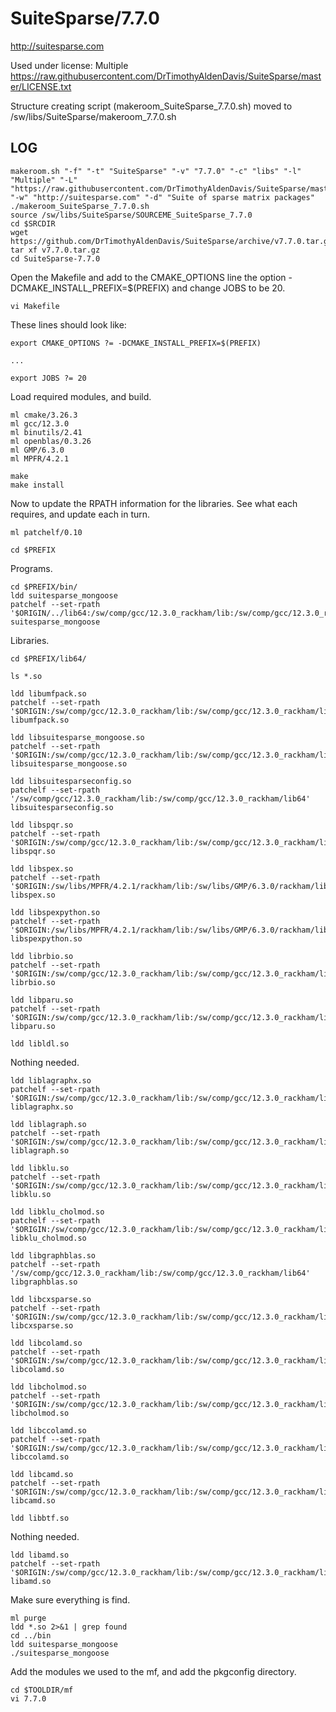 SuiteSparse/7.7.0
========================

<http://suitesparse.com>

Used under license:
Multiple
<https://raw.githubusercontent.com/DrTimothyAldenDavis/SuiteSparse/master/LICENSE.txt>

Structure creating script (makeroom_SuiteSparse_7.7.0.sh) moved to /sw/libs/SuiteSparse/makeroom_7.7.0.sh

LOG
---

    makeroom.sh "-f" "-t" "SuiteSparse" "-v" "7.7.0" "-c" "libs" "-l" "Multiple" "-L" "https://raw.githubusercontent.com/DrTimothyAldenDavis/SuiteSparse/master/LICENSE.txt" "-w" "http://suitesparse.com" "-d" "Suite of sparse matrix packages"
    ./makeroom_SuiteSparse_7.7.0.sh
    source /sw/libs/SuiteSparse/SOURCEME_SuiteSparse_7.7.0
    cd $SRCDIR
    wget https://github.com/DrTimothyAldenDavis/SuiteSparse/archive/v7.7.0.tar.gz
    tar xf v7.7.0.tar.gz
    cd SuiteSparse-7.7.0

Open the Makefile and add to the CMAKE_OPTIONS line the option -DCMAKE_INSTALL_PREFIX=$(PREFIX) and
change JOBS to be 20.

    vi Makefile

These lines should look like:

    export CMAKE_OPTIONS ?= -DCMAKE_INSTALL_PREFIX=$(PREFIX)

    ...

    export JOBS ?= 20


Load required modules, and build.

    ml cmake/3.26.3
    ml gcc/12.3.0
    ml binutils/2.41
    ml openblas/0.3.26
    ml GMP/6.3.0
    ml MPFR/4.2.1

    make
    make install

Now to update the RPATH information for the libraries. See what each requires, and update each in turn.

    ml patchelf/0.10

    cd $PREFIX

Programs.

    cd $PREFIX/bin/
    ldd suitesparse_mongoose 
    patchelf --set-rpath '$ORIGIN/../lib64:/sw/comp/gcc/12.3.0_rackham/lib:/sw/comp/gcc/12.3.0_rackham/lib64' suitesparse_mongoose 

Libraries.

    cd $PREFIX/lib64/

    ls *.so

    ldd libumfpack.so
    patchelf --set-rpath '$ORIGIN:/sw/comp/gcc/12.3.0_rackham/lib:/sw/comp/gcc/12.3.0_rackham/lib64:/sw/libs/openblas/0.3.26/rackham/lib' libumfpack.so

    ldd libsuitesparse_mongoose.so
    patchelf --set-rpath '$ORIGIN:/sw/comp/gcc/12.3.0_rackham/lib:/sw/comp/gcc/12.3.0_rackham/lib64' libsuitesparse_mongoose.so

    ldd libsuitesparseconfig.so
    patchelf --set-rpath '/sw/comp/gcc/12.3.0_rackham/lib:/sw/comp/gcc/12.3.0_rackham/lib64' libsuitesparseconfig.so

    ldd libspqr.so
    patchelf --set-rpath '$ORIGIN:/sw/comp/gcc/12.3.0_rackham/lib:/sw/comp/gcc/12.3.0_rackham/lib64:/sw/libs/openblas/0.3.26/rackham/lib' libspqr.so

    ldd libspex.so
    patchelf --set-rpath '$ORIGIN:/sw/libs/MPFR/4.2.1/rackham/lib:/sw/libs/GMP/6.3.0/rackham/lib:/sw/comp/gcc/12.3.0_rackham/lib:/sw/comp/gcc/12.3.0_rackham/lib64' libspex.so

    ldd libspexpython.so
    patchelf --set-rpath '$ORIGIN:/sw/libs/MPFR/4.2.1/rackham/lib:/sw/libs/GMP/6.3.0/rackham/lib:/sw/comp/gcc/12.3.0_rackham/lib:/sw/comp/gcc/12.3.0_rackham/lib64' libspexpython.so

    ldd librbio.so
    patchelf --set-rpath '$ORIGIN:/sw/comp/gcc/12.3.0_rackham/lib:/sw/comp/gcc/12.3.0_rackham/lib64' librbio.so

    ldd libparu.so
    patchelf --set-rpath '$ORIGIN:/sw/comp/gcc/12.3.0_rackham/lib:/sw/comp/gcc/12.3.0_rackham/lib64:/sw/libs/openblas/0.3.26/rackham/lib' libparu.so

    ldd libldl.so

Nothing needed.

    ldd liblagraphx.so
    patchelf --set-rpath '$ORIGIN:/sw/comp/gcc/12.3.0_rackham/lib:/sw/comp/gcc/12.3.0_rackham/lib64' liblagraphx.so

    ldd liblagraph.so
    patchelf --set-rpath '$ORIGIN:/sw/comp/gcc/12.3.0_rackham/lib:/sw/comp/gcc/12.3.0_rackham/lib64' liblagraph.so

    ldd libklu.so
    patchelf --set-rpath '$ORIGIN:/sw/comp/gcc/12.3.0_rackham/lib:/sw/comp/gcc/12.3.0_rackham/lib64' libklu.so

    ldd libklu_cholmod.so
    patchelf --set-rpath '$ORIGIN:/sw/comp/gcc/12.3.0_rackham/lib:/sw/comp/gcc/12.3.0_rackham/lib64:/sw/libs/openblas/0.3.26/rackham/lib' libklu_cholmod.so

    ldd libgraphblas.so
    patchelf --set-rpath '/sw/comp/gcc/12.3.0_rackham/lib:/sw/comp/gcc/12.3.0_rackham/lib64' libgraphblas.so

    ldd libcxsparse.so
    patchelf --set-rpath '$ORIGIN:/sw/comp/gcc/12.3.0_rackham/lib:/sw/comp/gcc/12.3.0_rackham/lib64' libcxsparse.so

    ldd libcolamd.so
    patchelf --set-rpath '$ORIGIN:/sw/comp/gcc/12.3.0_rackham/lib:/sw/comp/gcc/12.3.0_rackham/lib64' libcolamd.so

    ldd libcholmod.so
    patchelf --set-rpath '$ORIGIN:/sw/comp/gcc/12.3.0_rackham/lib:/sw/comp/gcc/12.3.0_rackham/lib64:/sw/libs/openblas/0.3.26/rackham/lib' libcholmod.so

    ldd libccolamd.so
    patchelf --set-rpath '$ORIGIN:/sw/comp/gcc/12.3.0_rackham/lib:/sw/comp/gcc/12.3.0_rackham/lib64' libccolamd.so

    ldd libcamd.so
    patchelf --set-rpath '$ORIGIN:/sw/comp/gcc/12.3.0_rackham/lib:/sw/comp/gcc/12.3.0_rackham/lib64' libcamd.so

    ldd libbtf.so

Nothing needed.

    ldd libamd.so
    patchelf --set-rpath '$ORIGIN:/sw/comp/gcc/12.3.0_rackham/lib:/sw/comp/gcc/12.3.0_rackham/lib64' libamd.so

Make sure everything is find.

    ml purge
    ldd *.so 2>&1 | grep found
    cd ../bin
    ldd suitesparse_mongoose 
    ./suitesparse_mongoose 


Add the modules we used to the mf, and add the pkgconfig directory.

    cd $TOOLDIR/mf
    vi 7.7.0

